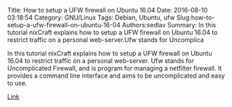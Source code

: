 Title: How to setup a UFW firewall on Ubuntu 16.04
Date: 2016-08-10 03:18:54
Category: GNU/Linux
Tags: Debian, Ubuntu, ufw
Slug:how-to-setup-a-ufw-firewall-on-ubuntu-16-04
Authors:sedlav
Summary: In this tutorial nixCraft explains how to setup a UFW firewall on Ubuntu 16.04 to restrict traffic on a personal web-server.Ufw stands for Uncomplica

In this tutorial nixCraft explains how to setup a UFW firewall on Ubuntu 16.04 to restrict traffic on a personal web-server.
Ufw stands for Uncomplicated Firewall, and is program for managing a netfilter firewall. It provides a command line interface and aims to be uncomplicated and easy to use.

[Link](http://www.cyberciti.biz/faq/howto-configure-setup-firewall-with-ufw-on-ubuntu-linux/)
